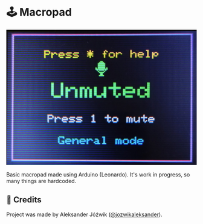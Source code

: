 # 🕹 Macropad

![UI](docs/general_mode.jpg)

Basic macropad made using Arduino (Leonardo). It's work in progress, so many things are hardcoded.

## 👤 Credits
Project was made by Aleksander Jóźwik ([@jozwikaleksander](https://github.com/jozwikaleksander)).
